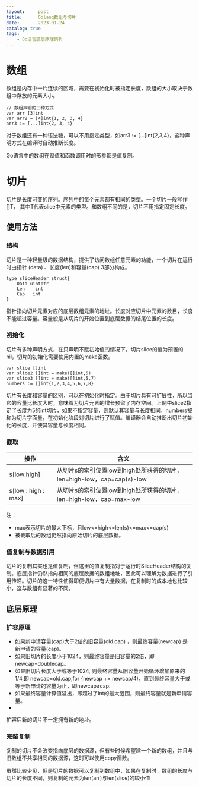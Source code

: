 ```yaml
---
layout:     post
title:      Golang数组与切片
date:       2023-01-24
catalog: true
tags:
    - Go语言底层原理剖析
---
```


# 数组
数组是内存中一片连续的区域，需要在初始化时被指定长度，数组的大小取决于数组中存放的元素大小。
```
// 数组声明的三种方式
var arr [3]int
var arr2 = [4]int{1, 2, 3, 4}
arr3 := [...]int{2, 3, 4}
```
对于数组还有一种语法糖，可以不用指定类型，如arr3 := [...]int{2,3,4}，这种声明方式在编译时自动推断长度。

Go语言中的数组在赋值和函数调用时的形参都是值复制。

# 切片
切片是长度可变的序列。序列中的每个元素都有相同的类型。一个切片一般写作[]T， 其中T代表slice中元素的类型。和数组不同的是，切片不用指定固定长度。

## 使用方法
### 结构
切片是一种轻量级的数据结构，提供了访问数组任意元素的功能，一个切片在运行时由指针 (data) 、长度(len)和容量(cap) 3部分构成。 
```
type sliceHeader struct{
    Data uintptr
    Len    int
    Cap   int
}
```
指针指向切片元素对应的底层数组元素的地址。长度对应切片中元素的数目，长度不能超过容量。容量般是从切片的开始位置到底层数据的结尾位置的长度。

### 初始化
切片有多种声明方式，在只声明不赋初始值的情况下，切片silce的值为预置的nil，切片的初始化需要使用内置的make函数。
```
var slice []int
var slice2 []int = make([]int,5)
var slice3 []int = make([]int,5,7)
numbers := []int{1,2,3,4,5,6,7,8}
```
切片有长度和容量的区别，可以在初始化时指定。由于切片具有可扩展性，所以当它的容量比长度大时，意味着为切片元素的增长预留了内存空间。上例中slice2指定了长度为5的int切片，如果不指定容量，则默认其容量与长度相同。numbers被称为切片字面量，在初始化阶段对切片进行了赋值。编译器会自动推断出切片初始化的长度，并使其容量与长度相同。

### 截取

| 操作 | 含义 |
|---|------------|
| s[low:high] | 从切片s的索引位置low到high处所获得的切片，len=high-low，cap=cap(s)-low |
| s[low : high : max] |    从切片s的索引位置low到high处所获得的切片，len=high-low，cap=max-low |

注：
* max表示切片的最大下标，且low<=high<=len(s)<=max<=cap(s)
* 被截取后的数组仍然指向原始切片的底层数据。

### 值复制与数据引用
切片的复制其实也是值复制，但这里的值复制指对于运行时SliceHeader结构的复制。底层指针仍然指向相同的底层数据的数组地址，因此可以理解为数据进行了引用传递。切片的这一特性使得即便切片中有大量数据，在复制时的成本地也比较小，这与数组有显著的不同。

## 底层原理
### 扩容原理
* 如果新申请容量(cap)大于2倍的旧容量(old.cap) ，则最终容量(newcap) 是新申请的容量(cap)。
* 如果旧切片的长度小于1024，则最终容量是旧容量的2倍，即newcap=doublecap。
* 如果旧切片长度大于或等于1024, 则最终容量从旧容量开始循环增加原来的1/4,即 newcap=old.cap,for {newcap += newcap/4)，直到最终容量大于或等于新申请的容量为止，即newcap≥cap.
* 如果最终容量计算值溢出，即超过了int的最大范围，则最终容量就是新申请容量。
* 
扩容后新的切片不一定拥有新的地址。

### 完整复制
复制的切片不会改变指向底层的数据源，但有些时候希望建一个新的数组，并且与旧数组不共享相同的数据源，这时可以使用copy函数。

虽然比较少见，但是切片的数据可以复制到数组中，如果在复制时，数组的长度与切片的长度不同，则复制的元素为len(arr)与len(slice)的较小值